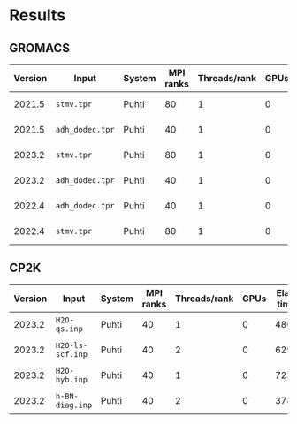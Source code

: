 # Results

## GROMACS

| Version | Input           | System | MPI ranks | Threads/rank | GPUs | Perf. (ns/day) | Date       |
|---------|-----------------|--------|-----------|--------------|------|----------------|------------|
| 2021.5  | `stmv.tpr`      | Puhti  | 80        | 1            | 0    | 3.627          | 2023-09-05 |
| 2021.5  | `adh_dodec.tpr` | Puhti  | 40        | 1            | 0    | 46.210         | 2023-09-05 |
| 2023.2  | `stmv.tpr`      | Puhti  | 80        | 1            | 0    | 3.871          | 2023-09-05 |
| 2023.2  | `adh_dodec.tpr` | Puhti  | 40        | 1            | 0    | 46.646         | 2023-09-05 |
| 2022.4  | `adh_dodec.tpr` | Puhti  | 40        | 1            | 0    | 46.385         | 2023-09-06 |
| 2022.4  | `stmv.tpr`      | Puhti  | 80        | 1            | 0    | 3.685          | 2023-09-06 |

## CP2K

| Version | Input            | System | MPI ranks | Threads/rank | GPUs | Elapsed time (s) | Date       |
|---------|------------------|--------|-----------|--------------|------|------------------|------------|
| 2023.2  | `H2O-qs.inp`     | Puhti  | 40        | 1            | 0    | 486.031          | 2023-09-06 |
| 2023.2  | `H2O-ls-scf.inp` | Puhti  | 40        | 2            | 0    | 629.236          | 2023-09-06 |
| 2023.2  | `H2O-hyb.inp`    | Puhti  | 40        | 1            | 0    | 723.141          | 2023-09-06 |
| 2023.2  | `h-BN-diag.inp`  | Puhti  | 40        | 2            | 0    | 378.897          | 2023-09-06 |
